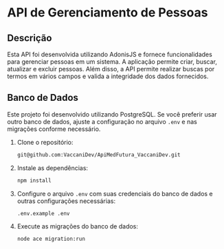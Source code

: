 # API de Gerenciamento de Pessoas

## Descrição

Esta API foi desenvolvida utilizando AdonisJS e fornece funcionalidades para gerenciar pessoas em um sistema. A aplicação permite criar, buscar, atualizar e excluir pessoas. Além disso, a API permite realizar buscas por termos em vários campos e valida a integridade dos dados fornecidos.

## Banco de Dados

Este projeto foi desenvolvido utilizando PostgreSQL. Se você preferir usar outro banco de dados, ajuste a configuração no arquivo `.env` e nas migrações conforme necessário.

1. Clone o repositório:
    ```sh
    git@github.com:VaccaniDev/ApiMedFutura_VaccaniDev.git
    ```
2. Instale as dependências:
    ```sh
    npm install
    ```
3. Configure o arquivo `.env` com suas credenciais do banco de dados e outras configurações necessárias:
    ```sh
    .env.example .env
    ```
4. Execute as migrações do banco de dados:
    ```sh
    node ace migration:run
    ```
